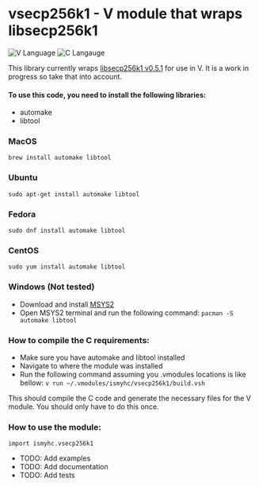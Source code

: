 # vsecp256k1 - V module that wraps libsecp256k1

![V Language](https://img.shields.io/badge/language-V-blue.svg)
![C Langauge](https://img.shields.io/badge/language-C-blue.svg)

This library currently wraps [libsecp256k1 v0.5.1](https://github.com/bitcoin-core/secp256k1) for use in V. It is a work in progress so take that into account.

#### To use this code, you need to install the following libraries:
- automake
- libtool

### MacOS
`brew install automake libtool`

### Ubuntu
`sudo apt-get install automake libtool`

### Fedora
`sudo dnf install automake libtool`

### CentOS
`sudo yum install automake libtool`

### Windows (Not tested)
- Download and install [MSYS2](https://www.msys2.org/)
- Open MSYS2 terminal and run the following command:
`pacman -S automake libtool`

### How to compile the C requirements:
- Make sure you have automake and libtool installed
- Navigate to where the module was installed
- Run the following command assuming you .vmodules locations is like bellow:
`v run ~/.vmodules/ismyhc/vsecp256k1/build.vsh`

This should compile the C code and generate the necessary files for the V module. You should only have to do this once.

### How to use the module:
`import ismyhc.vsecp256k1`

 - TODO: Add examples
 - TODO: Add documentation
 - TODO: Add tests